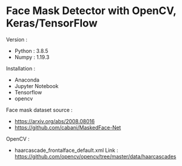# Face Mask Detector with OpenCV, Keras/TensorFlow

Version :
- Python : 3.8.5
- Numpy : 1.19.3

Installation :
- Anaconda 
- Jupyter Notebook
- Tensorflow
- opencv

Face mask dataset source : 
- https://arxiv.org/abs/2008.08016
- https://github.com/cabani/MaskedFace-Net 

OpenCV :
- haarcascade_frontalface_default.xml 
  Link : https://github.com/opencv/opencv/tree/master/data/haarcascades 

